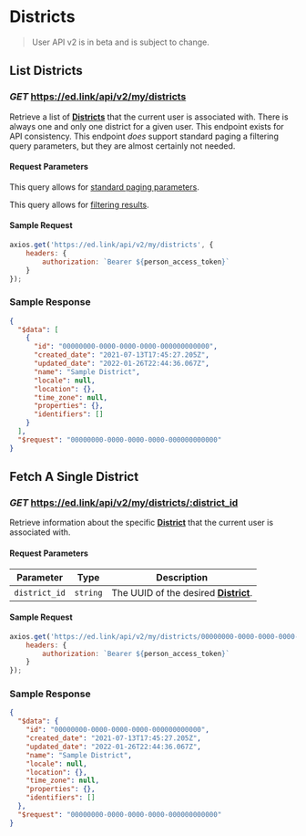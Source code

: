 # Districts

> User API v2 is in beta and is subject to change.

## List Districts

### *GET* https://ed.link/api/v2/my/districts

Retrieve a list of **[Districts](../models/external/district)** that the current user is associated with. There is always one and only one district for a given user. This endpoint exists for API consistency. This endpoint *does* support standard paging a filtering query parameters, but they are almost certainly not needed.

#### Request Parameters

This query allows for [standard paging parameters](../../../guides/v2.0/paginated-requests).

This query allows for [filtering results](../../../guides/v2.0/filtering-results).

#### Sample Request

```javascript
axios.get('https://ed.link/api/v2/my/districts', {
	headers: {
		authorization: `Bearer ${person_access_token}`
	}
});
```

### Sample Response

```json
{
  "$data": [
    {
      "id": "00000000-0000-0000-0000-000000000000",
      "created_date": "2021-07-13T17:45:27.205Z",
      "updated_date": "2022-01-26T22:44:36.067Z",
      "name": "Sample District",
      "locale": null,
      "location": {},
      "time_zone": null,
      "properties": {},
      "identifiers": []
    }
  ],
  "$request": "00000000-0000-0000-0000-000000000000"
}
```

## Fetch A Single District

### *GET* https://ed.link/api/v2/my/districts/:district_id

Retrieve information about the specific **[District](../models/external/district)** that the current user is associated with.

#### Request Parameters

| Parameter  | Type     | Description                                                    |
|------------|----------|----------------------------------------------------------------|
| `district_id` | `string` | The UUID of the desired **[District](../models/external/district)**. |

#### Sample Request

```javascript
axios.get('https://ed.link/api/v2/my/districts/00000000-0000-0000-0000-000000000000', {
	headers: {
		authorization: `Bearer ${person_access_token}`
	}
});
```

### Sample Response

```json
{
  "$data": {
    "id": "00000000-0000-0000-0000-000000000000",
    "created_date": "2021-07-13T17:45:27.205Z",
    "updated_date": "2022-01-26T22:44:36.067Z",
    "name": "Sample District",
    "locale": null,
    "location": {},
    "time_zone": null,
    "properties": {},
    "identifiers": []
  },
  "$request": "00000000-0000-0000-0000-000000000000"
}
```